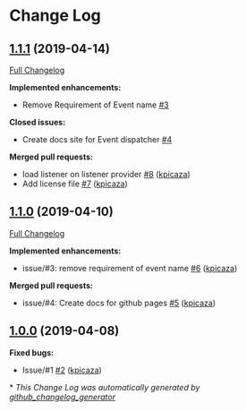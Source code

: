 # Change Log

## [1.1.1](https://github.com/antidot-framework/antidot-event-dispatcher/tree/1.1.1) (2019-04-14)
[Full Changelog](https://github.com/antidot-framework/antidot-event-dispatcher/compare/1.1.0...1.1.1)

**Implemented enhancements:**

- Remove Requirement of Event name [\#3](https://github.com/antidot-framework/antidot-event-dispatcher/issues/3)

**Closed issues:**

- Create docs site for Event dispatcher [\#4](https://github.com/antidot-framework/antidot-event-dispatcher/issues/4)

**Merged pull requests:**

- load listener on listener provider [\#8](https://github.com/antidot-framework/antidot-event-dispatcher/pull/8) ([kpicaza](https://github.com/kpicaza))
- Add license file [\#7](https://github.com/antidot-framework/antidot-event-dispatcher/pull/7) ([kpicaza](https://github.com/kpicaza))

## [1.1.0](https://github.com/antidot-framework/antidot-event-dispatcher/tree/1.1.0) (2019-04-10)
[Full Changelog](https://github.com/antidot-framework/antidot-event-dispatcher/compare/1.0.0...1.1.0)

**Implemented enhancements:**

- issue/\#3: remove requirement of event name [\#6](https://github.com/antidot-framework/antidot-event-dispatcher/pull/6) ([kpicaza](https://github.com/kpicaza))

**Merged pull requests:**

- issue/\#4: Create docs for github pages [\#5](https://github.com/antidot-framework/antidot-event-dispatcher/pull/5) ([kpicaza](https://github.com/kpicaza))

## [1.0.0](https://github.com/antidot-framework/antidot-event-dispatcher/tree/1.0.0) (2019-04-08)
**Fixed bugs:**

- Issue/\#1 [\#2](https://github.com/antidot-framework/antidot-event-dispatcher/pull/2) ([kpicaza](https://github.com/kpicaza))



\* *This Change Log was automatically generated by [github_changelog_generator](https://github.com/skywinder/Github-Changelog-Generator)*